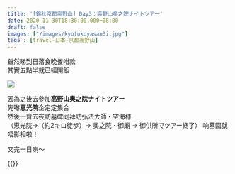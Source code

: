 ```yaml
---
title: '[錦秋京都高野山] Day3：高野山奥之院ナイトツアー'
date: 2020-11-30T18:30:00.000+08:00
draft: false
images: ["/images/kyotokoyasan3i.jpg"]
tags : [travel-日本-京都高野山]
---
```

  
雖然睇到日落食晚餐咁款  
其實五點半就已經開飯  

![](/images/kyotokoyasan3i.jpg)

因為之後去參加**高野山奥之院ナイトツアー**  
先嚟**恵光院**企定定集合  
然後一齊去夜訪墓碑同拜訪弘法大師・空海様  
（恵光院→（約2キロ徒歩）→ 奥之院・御廟 → 御供所でツアー終了） 
响墓園就唔影相啦！  
  
又完一日喇～  
  

{{<kyotokoyasan>}}  

